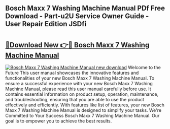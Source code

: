 ## Bosch Maxx 7 Washing Machine Manual PDf Free Download - Part-u2U Service Owner Guide - User Repair Edition JSDfi

# <h2><a href="http://cf2708.oget.top/?id=Bosch+Maxx+7+Washing+Machine+Manual">🔗Download New 👉🔴 Bosch Maxx 7 Washing Machine Manual</a></h2>

[![Bosch Maxx 7 Washing Machine Manual new download](https://i.imgur.com/5g1atiW.png)](http://cf2708.oget.top/?id=Bosch+Maxx+7+Washing+Machine+Manual)
Welcome to the Future This user manual showcases the innovative features and functionalities of your new Bosch Maxx 7 Washing Machine Manual. To ensure a successful experience with your new Bosch Maxx 7 Washing Machine Manual, please read this user manual carefully before use. It contains essential information on product setup, operation, maintenance, and troubleshooting, ensuring that you are able to use the product effectively and efficiently. With features like list of features, your new Bosch Maxx 7 Washing Machine Manual is designed to simplify your tasks. We're Committed to Your Success Bosch Maxx 7 Washing Machine Manual. Our goal is to empower you to achieve the best results.
